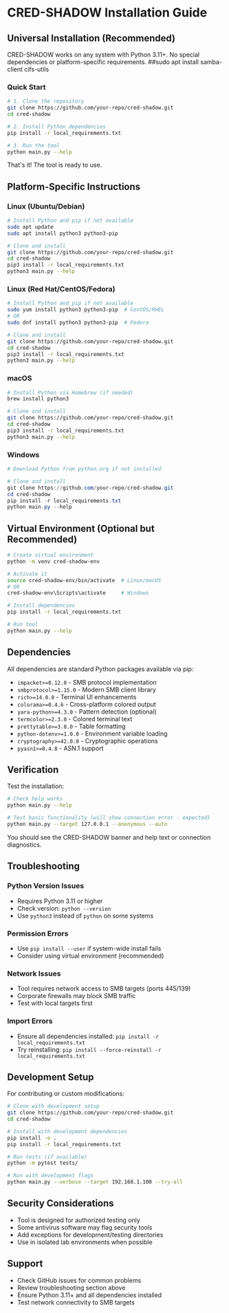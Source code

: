 # CRED-SHADOW Installation Guide

## Universal Installation (Recommended)

CRED-SHADOW works on any system with Python 3.11+. No special dependencies or platform-specific requirements.
##sudo apt install samba-client cifs-utils

### Quick Start

```bash
# 1. Clone the repository
git clone https://github.com/your-repo/cred-shadow.git
cd cred-shadow

# 2. Install Python dependencies
pip install -r local_requirements.txt

# 3. Run the tool
python main.py --help
```

That's it! The tool is ready to use.

## Platform-Specific Instructions

### Linux (Ubuntu/Debian)
```bash
# Install Python and pip if not available
sudo apt update
sudo apt install python3 python3-pip

# Clone and install
git clone https://github.com/your-repo/cred-shadow.git
cd cred-shadow
pip3 install -r local_requirements.txt
python3 main.py --help
```

### Linux (Red Hat/CentOS/Fedora)
```bash
# Install Python and pip if not available
sudo yum install python3 python3-pip  # CentOS/RHEL
# OR
sudo dnf install python3 python3-pip  # Fedora

# Clone and install
git clone https://github.com/your-repo/cred-shadow.git
cd cred-shadow
pip3 install -r local_requirements.txt
python3 main.py --help
```

### macOS
```bash
# Install Python via Homebrew (if needed)
brew install python3

# Clone and install
git clone https://github.com/your-repo/cred-shadow.git
cd cred-shadow
pip3 install -r local_requirements.txt
python3 main.py --help
```

### Windows
```powershell
# Download Python from python.org if not installed

# Clone and install
git clone https://github.com/your-repo/cred-shadow.git
cd cred-shadow
pip install -r local_requirements.txt
python main.py --help
```

## Virtual Environment (Optional but Recommended)

```bash
# Create virtual environment
python -m venv cred-shadow-env

# Activate it
source cred-shadow-env/bin/activate  # Linux/macOS
# OR
cred-shadow-env\Scripts\activate     # Windows

# Install dependencies
pip install -r local_requirements.txt

# Run tool
python main.py --help
```

## Dependencies

All dependencies are standard Python packages available via pip:

- `impacket>=0.12.0` - SMB protocol implementation
- `smbprotocol>=1.15.0` - Modern SMB client library  
- `rich>=14.0.0` - Terminal UI enhancements
- `colorama>=0.4.6` - Cross-platform colored output
- `yara-python>=4.3.0` - Pattern detection (optional)
- `termcolor>=2.3.0` - Colored terminal text
- `prettytable>=3.8.0` - Table formatting
- `python-dotenv>=1.0.0` - Environment variable loading
- `cryptography>=42.0.0` - Cryptographic operations
- `pyasn1>=0.4.8` - ASN.1 support

## Verification

Test the installation:

```bash
# Check help works
python main.py --help

# Test basic functionality (will show connection error - expected)
python main.py --target 127.0.0.1 --anonymous --auto
```

You should see the CRED-SHADOW banner and help text or connection diagnostics.

## Troubleshooting

### Python Version Issues
- Requires Python 3.11 or higher
- Check version: `python --version`
- Use `python3` instead of `python` on some systems

### Permission Errors
- Use `pip install --user` if system-wide install fails
- Consider using virtual environment (recommended)

### Network Issues
- Tool requires network access to SMB targets (ports 445/139)
- Corporate firewalls may block SMB traffic
- Test with local targets first

### Import Errors
- Ensure all dependencies installed: `pip install -r local_requirements.txt`
- Try reinstalling: `pip install --force-reinstall -r local_requirements.txt`

## Development Setup

For contributing or custom modifications:

```bash
# Clone with development setup
git clone https://github.com/your-repo/cred-shadow.git
cd cred-shadow

# Install with development dependencies
pip install -e .
pip install -r local_requirements.txt

# Run tests (if available)
python -m pytest tests/

# Run with development flags
python main.py --verbose --target 192.168.1.100 --try-all
```

## Security Considerations

- Tool is designed for authorized testing only
- Some antivirus software may flag security tools
- Add exceptions for development/testing directories
- Use in isolated lab environments when possible

## Support

- Check GitHub issues for common problems
- Review troubleshooting section above
- Ensure Python 3.11+ and all dependencies installed
- Test network connectivity to SMB targets
